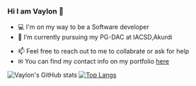 ### Hi I am Vaylon 👋
 - 💻 I'm on my way to be a Software developer 
 - 🌱 I’m currently pursuing my PG-DAC at IACSD,Akurdi
<!--  - 🛠️ Currently working at Digisol Systems Limited  -->
<!--  - 🔍On the lookout for a job/internship -->
 - 📫 Feel free to reach out to me to collabrate or ask for help 
 - ✉ You can find my contact info on my portfolio [here](https://vaylonfernandes.netlify.app/)<br>


<!--[!Vaylon's GitHub stats](https://github-readme-stats.vercel.app/api?username=vaylon-fernandes)](https://github.com/anuraghazra/github-readme-stats)-->
![Vaylon's GitHub stats](https://github-readme-stats.vercel.app/api?username=vaylon-fernandes&layout=compact&show_icons=true&theme=transparent)
[![Top Langs](https://github-readme-stats.vercel.app/api/top-langs/?username=vaylon-fernandes&layout=compact&theme=transparent)](https://github.com/anuraghazra/github-readme-stats)

<!--
**vaylon-fernandes/vaylon-fernandes** is a ✨ _special_ ✨ repository because its `README.md` (this file) appears on your GitHub profile.

Here are some ideas to get you started:

- 🔭 I’m currently working on ...
- 🌱 I’m currently learning ...
- 👯 I’m looking to collaborate on ...
- 🤔 I’m looking for help with ...
- 💬 Ask me about ...
- 📫 How to reach me: ...
- 😄 Pronouns: ...
- ⚡ Fun fact: ...
-->
